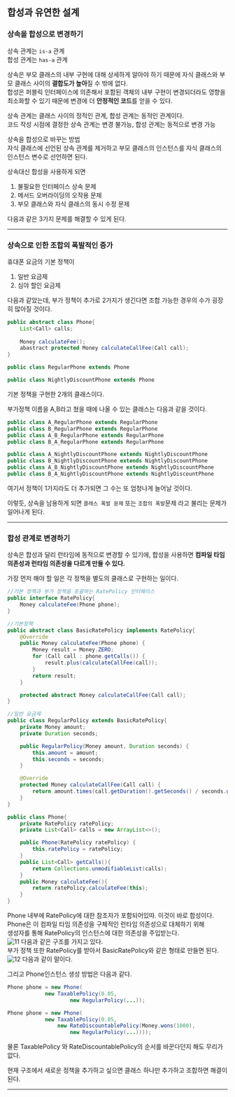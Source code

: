 합성과 유연한 설계
-

<h3> 상속을 합성으로 변경하기 </h3>

상속 관계는 `is-a` 관계  
합성 관계는 `has-a` 관계  

상속은 부모 클래스의 내부 구현에 대해 상세하게 알아야 하기 때문에 자식 클래스와 부모 클래스 사이의 **결합도가 높아**질 수 밖에 없다.  
합성은 퍼블릭 인터페이스에 의존해서 포함된 객체의 내부 구현이 변경되더라도 영향을 최소화할 수 있기 때문에 변경에 더 **안정적인 코드**를 얻을 수 있다.  

상속 관계는 클래스 사이의 정적인 관계, 합성 관계는 동적인 관계이다.  
코드 작성 시점에 결정한 상속 관계는 변경 불가능, 합성 관계는 동적으로 변경 가능  

상속을 합성으로 바꾸는 방법  
자식 클래스에 선언된 상속 관계를 제거하고 부모 클래스의 인스턴스를 자식 클래스의 인스턴스 변수로 선언하면 된다.  

상속대신 합성을 사용하게 되면
1. 불필요한 인터페이스 상속 문제
2. 메서드 오버라이딩의 오작용 문제
3. 부모 클래스와 자식 클래스의 동시 수정 문제

다음과 같은 3가지 문제를 해결할 수 있게 된다.  

---

<h3>상속으로 인한 조합의 폭발적인 증가</h3>

휴대폰 요금의 기본 정책이
1. 일반 요금제
2. 심야 할인 요금제

다음과 같았는데, 부가 정책이 추가로 2가지가 생긴다면 조합 가능한 경우의 수가 굉장히 많아질 것이다.  

```java
public abstract class Phone{
    List<Call> calls;
    
    Money calculateFee();
    abastract protected Money calculateCallFee(Call call);
}

public class RegularPhone extends Phone

public class NightlyDiscountPhone extends Phone
```
기본 정책을 구현한 2개의 클래스이다.  

부가정책 이름을 A,B라고 쳤을 때에 나올 수 있는 클래스는 다음과 같을 것이다.  
```java
public class A_RegularPhone extends RegularPhone
public class B_RegularPhone extends RegularPhone
public class A_B_RegularPhone extends RegularPhone
public class B_A_RegularPhone extends RegularPhone

public class A_NightlyDiscountPhone extends NightlyDiscountPhone
public class B_NightlyDiscountPhone extends NightlyDiscountPhone
public class A_B_NightlyDiscountPhone extends NightlyDiscountPhone
public class B_A_NightlyDiscountPhone extends NightlyDiscountPhone
```
여기서 정책이 1가지라도 더 추가되면 그 수는 또 엄청나게 늘어날 것이다.  

이렇듯, 상속을 남용하게 되면 `클래스 폭발 문제` 또는 `조합의 폭발`문제 라고 불리는 문제가 일어나게 된다.  

---

<h3>합성 관계로 변경하기</h3>

상속은 합성과 달리 런타임에 동적으로 변경할 수 있기에, 합성을 사용하면 **컴파일 타임 의존성과 런타임 의존성을 다르게 만들 수 있다.**  

가장 먼저 해야 할 일은 각 정책을 별도의 클래스로 구현하는 일이다.

```java
//기본 정책과 부가 정책을 포괄하는 RatePolicy 인터페이스
public interface RatePolicy{
    Money calculateFee(Phone phone);
}

//기본정책
public abstract class BasicRatePolicy implements RatePolicy{
    @Override
    public Money calculateFee(Phone phone) {
        Money result = Money.ZERO;
        for (Call call : phone.getCalls()) {
            result.plus(calculateCallFee(call));
        }
        return result;
    }

    protected abstract Money calculateCallFee(Call call);
}

//일반 요금제
public class RegularPolicy extends BasicRatePolicy{
    private Money amount;
    private Duration seconds;

    public RegularPolicy(Money amount, Duration seconds) {
        this.amount = amount;
        this.seconds = seconds;
    }

    @Override
    protected Money calculateCallFee(Call call) {
        return amount.times(call.getDuration().getSeconds() / seconds.getSeconds());
    }
}

public class Phone{
    private RatePolicy ratePolicy;
    private List<Call> calls = new ArrayList<>();

    public Phone(RatePolicy ratePolicy) {
        this.ratePolicy = ratePolicy;
    }
    public List<Call> getCalls(){
        return Collections.unmodifiableList(calls);
    }
    public Money calculateFee(){
        return ratePolicy.calculateFee(this);
    }
}
```
Phone 내부에 RatePolicy에 대한 참조자가 포함되어있따. 이것이 바로 합성이다.  
Phone은 이 컴파일 타임 의존성을 구체적인 런타임 의존성으로 대체하기 위해  
생성자를 통해 RatePolicy의 인스턴스에 대한 의존성을 주입받는다.  
![11](https://user-images.githubusercontent.com/45073750/93849726-b1de4400-fce7-11ea-9a60-a91764f751a3.PNG)
다음과 같은 구조를 가지고 있다.  
부가 정책 또한 RatePolicy를 받아서 BasicRatePolicy와 같은 형태로 만들면 된다.  
![12](https://user-images.githubusercontent.com/45073750/93849931-100b2700-fce8-11ea-9fd0-305d84d426eb.PNG)
다음과 같이 말이다.  

그리고 Phone인스턴스 생성 방법은 다음과 같다.  
```java
Phone phone = new Phone(
            new TaxablePolicy(0.05,
                    new RegularPolicy(...));

Phone phone = new Phone(
            new TaxablePolicy(0.05,
                new RateDiscountablePolicy(Money.wons(1000),
                    new RegularPolicy(...))));
```
물론 TaxablePolicy 와 RateDiscountablePolicy의 순서를 바꾼다던지 해도 무리가 없다.  

현재 구조에서 새로운 정책을 추가하고 싶으면 클래스 하나만 추가하고 조합하면 해결이 된다.  
***
 
